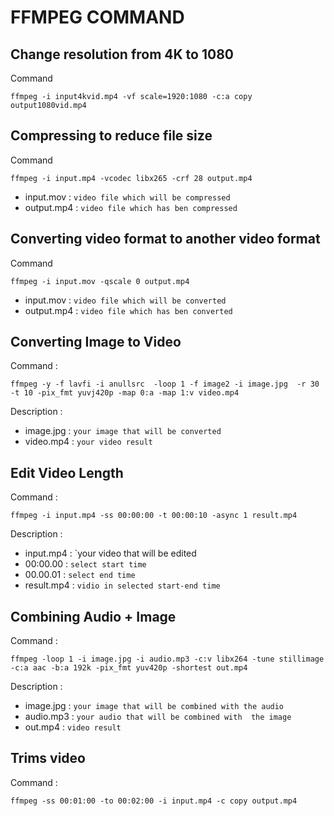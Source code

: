 # FFMPEG COMMAND

## Change resolution from 4K to 1080
Command
```code
ffmpeg -i input4kvid.mp4 -vf scale=1920:1080 -c:a copy output1080vid.mp4
```

## Compressing to reduce file size
Command
```code
ffmpeg -i input.mp4 -vcodec libx265 -crf 28 output.mp4
```
- input.mov : `video file which will be compressed`
- output.mp4 : `video file which has ben compressed`

## Converting video format to another video format
Command
```code
ffmpeg -i input.mov -qscale 0 output.mp4
```
- input.mov : `video file which will be converted`
- output.mp4 : `video file which has ben converted`

## Converting Image to Video
Command : 
```code
ffmpeg -y -f lavfi -i anullsrc  -loop 1 -f image2 -i image.jpg  -r 30 -t 10 -pix_fmt yuvj420p -map 0:a -map 1:v video.mp4
```
Description :
- image.jpg : `your image that will be converted`
- video.mp4 : `your video result`

## Edit Video Length
Command :
```code
ffmpeg -i input.mp4 -ss 00:00:00 -t 00:00:10 -async 1 result.mp4
```
Description :
- input.mp4 : `your video that will be edited
- 00:00.00 : `select start time`
- 00.00.01 : `select end time`
- result.mp4 : `vidio in selected start-end time`

## Combining Audio + Image
Command :
```code
ffmpeg -loop 1 -i image.jpg -i audio.mp3 -c:v libx264 -tune stillimage -c:a aac -b:a 192k -pix_fmt yuv420p -shortest out.mp4
```
Description :
- image.jpg : `your image that will be combined with the audio`
- audio.mp3 : `your audio that will be combined with  the image`
- out.mp4 : `video result`

## Trims video
Command :
```code
ffmpeg -ss 00:01:00 -to 00:02:00 -i input.mp4 -c copy output.mp4
```
